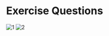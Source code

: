 # Exercise Questions
![1](https://user-images.githubusercontent.com/111063866/232830744-c790a8e0-cc66-4a60-87ef-cf51a6c93669.jpg)
![2](https://user-images.githubusercontent.com/111063866/232830785-10a80d4e-16f5-40e9-a5e1-b669529705b9.jpg)
